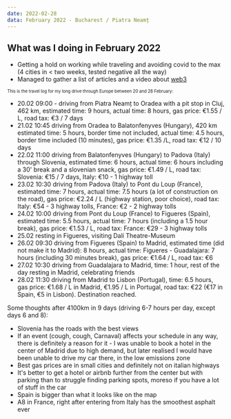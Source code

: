 ```yaml
---
date: 2022-02-28
data: February 2022 - Bucharest / Piatra Neamț
---
```


## What was I doing in February 2022

- Getting a hold on working while traveling and avoiding covid to the max (4 cities in < two weeks, tested negative all the way)
- Managed to gather a list of articles and a video about [web3](/article/web3.html)

<sub><sup>This is the travel log for my long drive through Europe between 20 and 28 February:</sup></sub>
- 20.02 09:00 - driving from Piatra Neamț to Oradea with a pit stop in Cluj, 462 km, estimated time: 9 hours, actual time: 8 hours, gas price: €1.55 / L, road tax: €3 / 7 days
- 21.02 10:45 driving from Oradea to Balatonfenyves (Hungary), 420 km estimated time: 5 hours, border time not included, actual time: 4.5 hours, border time included (10 minutes), gas price: €1.35 /L, road tax: €12 / 10 days
- 22.02 11:00 driving from Balatonfenyves (Hungary) to Padova (Italy) through Slovenia, estimated time: 6 hours, actual time: 6 hours including a 30' break and a slovenian snack, gas price: €1.49 / L, road tax: Slovenia: €15 / 7 days, Italy: €10 - 1 highway toll
- 23.02 10:30 driving from Padova (Italy) to Pont du Loup (France), estimated time: 7 hours, actual time: 7.5 hours (a lot of construction on the road), gas price: €2.24 / L (highway station, poor choice), road tax: Italy: €54 - 3 highway tolls, France: €2 - 2 highway tolls
- 24.02 10:00 driving from Pont du Loup (France) to Figueres (Spain), estimated time: 5.5 hours, actual time: 7 hours (including a 1.5 hour break), gas price: €1.53 / L, road tax: France: €29 - 3 highway tolls
- 25.02 resting in Figueres, visiting Dalí Theatre-Museum
- 26.02 09:30 driving from Figueres (Spain) to Madrid, estimated time (did not make it to Madrid): 8 hours, actual time: Figueres - Guadalajara: 7 hours (including 30 minutes break), gas price: €1.64 / L, road tax: €6
- 27.02 10:30 driving from Guadalajara to Madrid, time: 1 hour, rest of the day resting in Madrid, celebrating friends
- 28.02 11:30 driving from Madrid to Lisbon (Portugal), time: 6.5 hours, gas price: €1.68 / L in Madrid, €1.95 / L in Portugal, road tax: €22 (€17 in Spain, €5 in Lisbon). Destination reached.

Some thoughts after 4100km in 9 days (driving 6-7 hours per day, except days 6 and 8):
- Slovenia has the roads with the best views
- If an event (cough, cough, Carnaval) affects your schedule in any way, there is definitely a reason for it - I was unable to book a hotel in the center of Madrid due to high demand, but later realised I would have been unable to drive my car there, in the low emissions zone
- Best gas prices are in small cities and definitely not on italian highways
- It's better to get a hotel or airbnb further from the center but with parking than to struggle finding parking spots, moreso if you have a lot of stuff in the car
- Spain is bigger than what it looks like on the map
- A8 in France, right after entering from Italy has the smoothest asphalt ever



